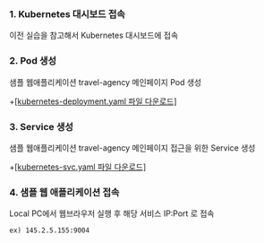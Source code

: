 ### 1. Kubernetes 대시보드 접속

이전 실습을 참고해서 Kubernetes 대시보드에 접속



### 2. Pod 생성

샘플 웹애플리케이션 travel-agency 메인페이지 Pod 생성

+[[kubernetes-deployment.yaml 파일 다운로드]](resources/kubernetes-deployment.yaml)



### 3. Service 생성

샘플 웹애플리케이션 travel-agency 메인페이지 접근을 위한 Service 생성

+[[kubernetes-svc.yaml 파일 다운로드]](resources/kubernetes-svc.yaml)



### 4. 샘플 웹 애플리케이션 접속

Local PC에서 웹브라우저 실행 후 해당 서비스 IP:Port 로 접속

````
ex) 145.2.5.155:9004
````

